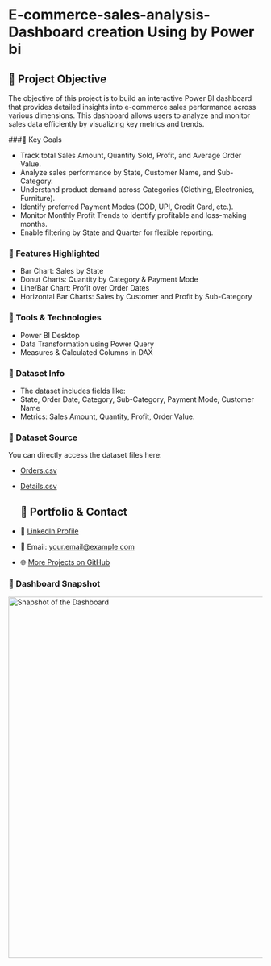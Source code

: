 # E-commerce-sales-analysis-Dashboard creation Using by Power bi
## 📝 Project Objective
The objective of this project is to build an interactive Power BI dashboard that provides detailed insights into e-commerce sales performance across various dimensions. This dashboard allows users to analyze and monitor sales data efficiently by visualizing key metrics and trends.

###🎯 Key Goals
- Track total Sales Amount, Quantity Sold, Profit, and Average Order Value.
- Analyze sales performance by State, Customer Name, and Sub-Category.
- Understand product demand across Categories (Clothing, Electronics, Furniture).
- Identify preferred Payment Modes (COD, UPI, Credit Card, etc.).
- Monitor Monthly Profit Trends to identify profitable and loss-making months.
- Enable filtering by State and Quarter for flexible reporting.

### 📌 Features Highlighted
- Bar Chart: Sales by State
- Donut Charts: Quantity by Category & Payment Mode
- Line/Bar Chart: Profit over Order Dates
- Horizontal Bar Charts: Sales by Customer and Profit by Sub-Category

### 🧰 Tools & Technologies
- Power BI Desktop
- Data Transformation using Power Query
- Measures & Calculated Columns in DAX

### 📁 Dataset Info
- The dataset includes fields like:
- State, Order Date, Category, Sub-Category, Payment Mode, Customer Name
- Metrics: Sales Amount, Quantity, Profit, Order Value.

### 📂 Dataset Source
You can directly access the dataset files here:
- [Orders.csv](https://raw.githubusercontent.com/Farisraihan777/E-commerce-sales-analysis-Dashboard/main/Orders.csv)
- [Details.csv](https://raw.githubusercontent.com/Farisraihan777/E-commerce-sales-analysis-Dashboard/main/Details.csv)

  ## 🔗 Portfolio & Contact
- 💼 [LinkedIn Profile](https://www.linkedin.com/in/your-link-here)
- 📧 Email: your.email@example.com
- 🌐 [More Projects on GitHub](https://github.com/Farisraihan777)


### 📸 Dashboard Snapshot
<img width="1270" height="716" alt="Snapshot of the Dashboard" src="https://github.com/user-attachments/assets/f283f262-2350-4b2e-be91-d6600aa7bd7c" />


